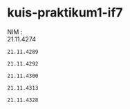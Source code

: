 # kuis-praktikum1-if7

NIM :   
    21.11.4274

    21.11.4289

    21.11.4292

    21.11.4300

    21.11.4313

    21.11.4328

